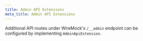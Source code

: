 ```yaml
---
title: Admin API Extensions
meta_title: Admin API Extensions
---
```


Additional API routes under WireMock's `/__admin` endpoint can be configured by implementing `AdminApiExtension`.